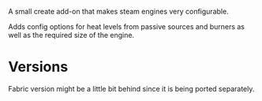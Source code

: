 A small create add-on that makes steam engines very configurable.

Adds config options for heat levels from passive sources and burners as well as the required size of the engine.

# Versions
Fabric version might be a little bit behind since it is being ported separately.